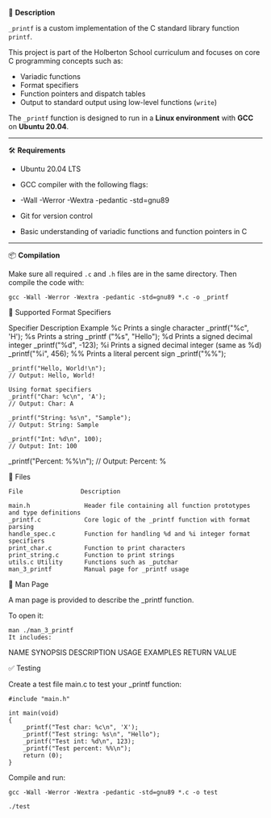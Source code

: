 🚀 **Description**

`_printf` is a custom implementation of the C standard library function `printf`.

This project is part of the Holberton School curriculum and focuses on core C programming concepts such as:

- Variadic functions
- Format specifiers
- Function pointers and dispatch tables
- Output to standard output using low-level functions (`write`)

The `_printf` function is designed to run in a **Linux environment** with **GCC** on **Ubuntu 20.04**.

---

🛠️ **Requirements**

- Ubuntu 20.04 LTS
- GCC compiler with the following flags:

- -Wall -Werror -Wextra -pedantic -std=gnu89

- Git for version control
- Basic understanding of variadic functions and function pointers in C

---

📦 **Compilation**

Make sure all required `.c` and `.h` files are in the same directory. Then compile the code with:

```
gcc -Wall -Werror -Wextra -pedantic -std=gnu89 *.c -o _printf
```

🔧 Supported Format Specifiers


Specifier	                    Description	                                      Example
%c	                      Prints a single character	                              _printf("%c", 'H');
%s	                      Prints a string	_printf                               ("%s", "Hello");
%d	                      Prints a signed decimal integer	                      _printf("%d", -123);
%i	                      Prints a signed decimal integer (same as %d)	          _printf("%i", 456);
%%	                      Prints a literal percent sign	                          _printf("%%");


```
_printf("Hello, World!\n");
// Output: Hello, World!

Using format specifiers
_printf("Char: %c\n", 'A');
// Output: Char: A

_printf("String: %s\n", "Sample");
// Output: String: Sample

_printf("Int: %d\n", 100);
// Output: Int: 100

```

_printf("Percent: %%\n");
// Output: Percent: %

📂 Files
```
File	            Description

main.h	             Header file containing all function prototypes and type definitions
_printf.c            Core logic of the _printf function with format parsing
handle_spec.c	     Function for handling %d and %i integer format specifiers
print_char.c	     Function to print characters
print_string.c	     Function to print strings
utils.c	Utility      Functions such as _putchar
man_3_printf	     Manual page for _printf usage
```
📖 Man Page

A man page is provided to describe the _printf function.

To open it:
```
man ./man_3_printf
It includes:
```
NAME
SYNOPSIS
DESCRIPTION
USAGE EXAMPLES
RETURN VALUE

✅ Testing

Create a test file main.c to test your _printf function:
```
#include "main.h"

int main(void)
{
    _printf("Test char: %c\n", 'X');
    _printf("Test string: %s\n", "Hello");
    _printf("Test int: %d\n", 123);
    _printf("Test percent: %%\n");
    return (0);
}
```
Compile and run:
```
gcc -Wall -Werror -Wextra -pedantic -std=gnu89 *.c -o test
```
```
./test
```
